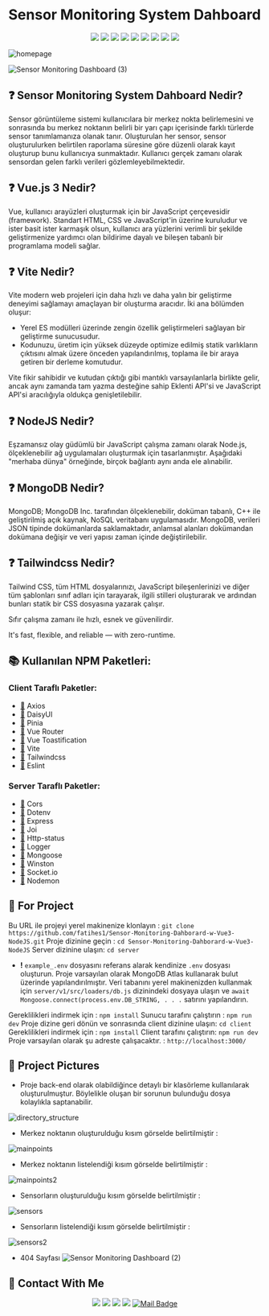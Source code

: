 ﻿# Sensor Monitoring System Dahboard

<div align="center">

![](https://img.shields.io/badge/Vue.js-35495E?style=for-the-badge&logo=vuedotjs&logoColor=4FC08D)
![](https://img.shields.io/badge/Node.js-339933?style=for-the-badge&logo=nodedotjs&logoColor=white)
![](https://img.shields.io/badge/Tailwind_CSS-38B2AC?style=for-the-badge&logo=tailwind-css&logoColor=white)
![](https://img.shields.io/badge/Vite-B73BFE?style=for-the-badge&logo=vite&logoColor=FFD62E`)
![](https://img.shields.io/badge/npm-CB3837?style=for-the-badge&logo=npm&logoColor=white)
![](https://img.shields.io/badge/MongoDB-4EA94B?style=for-the-badge&logo=mongodb&logoColor=white)
![](https://img.shields.io/badge/Socket.io-010101?&style=for-the-badge&logo=Socket.io&logoColor=white)
![](https://img.shields.io/badge/eslint-3A33D1?style=for-the-badge&logo=eslint&logoColor=white)
![](https://img.shields.io/badge/Express.js-000000?style=for-the-badge&logo=express&logoColor=white)

</div>


![homepage](https://user-images.githubusercontent.com/54971670/174278781-056d247b-b483-48a9-8f36-3d73da373fc3.PNG)

![Sensor Monitoring Dashboard (3)](https://user-images.githubusercontent.com/54971670/174285808-ebd31899-21f6-488c-8e73-1fa595da20cc.gif)


## :question: Sensor Monitoring System Dahboard Nedir?
Sensor görüntüleme sistemi kullanıcılara bir merkez nokta belirlemesini ve sonrasında bu merkez noktanın belirli bir yarı çapı içerisinde farklı türlerde sensor tanımlamanıza olanak tanır. Oluşturulan her sensor, sensor oluşturulurken belirtilen raporlama süresine göre düzenli olarak kayıt oluşturup bunu kullanıcıya sunmaktadır. Kullanıcı gerçek zamanı olarak sensordan gelen farklı verileri gözlemleyebilmektedir.

## :question: Vue.js 3 Nedir?
Vue, kullanıcı arayüzleri oluşturmak için bir JavaScript çerçevesidir (framework). Standart HTML, CSS ve JavaScript'in üzerine kuruludur ve ister basit ister karmaşık olsun, kullanıcı ara yüzlerini verimli bir şekilde geliştirmenize yardımcı olan bildirime dayalı ve bileşen tabanlı bir programlama modeli sağlar.

## :question: Vite Nedir?
Vite modern web projeleri için daha hızlı ve daha yalın bir geliştirme deneyimi sağlamayı amaçlayan bir oluşturma aracıdır. İki ana bölümden oluşur:

-   Yerel ES modülleri üzerinde zengin özellik geliştirmeleri sağlayan bir geliştirme sunucusudur.
-   Kodunuzu, üretim için yüksek düzeyde optimize edilmiş statik varlıkların çıktısını almak üzere önceden yapılandırılmış, toplama ile bir araya getiren bir derleme komutudur.

Vite fikir sahibidir ve kutudan çıktığı gibi mantıklı varsayılanlarla birlikte gelir, ancak aynı zamanda tam yazma desteğine sahip Eklenti API'si ve JavaScript API'si aracılığıyla oldukça 
genişletilebilir.

## :question: NodeJS Nedir?
Eşzamansız olay güdümlü bir JavaScript çalışma zamanı olarak Node.js, ölçeklenebilir ağ uygulamaları oluşturmak için tasarlanmıştır. Aşağıdaki "merhaba dünya" örneğinde, birçok bağlantı aynı anda ele alınabilir.

## :question: MongoDB Nedir?
MongoDB; MongoDB Inc. tarafından ölçeklenebilir, doküman tabanlı, C++ ile geliştirilmiş açık kaynak, NoSQL veritabanı uygulamasıdır. MongoDB, verileri JSON tipinde dokümanlarda saklamaktadır, anlamsal alanları dokümandan dokümana değişir ve veri yapısı zaman içinde değiştirilebilir.

## :question: Tailwindcss Nedir?
Tailwind CSS, tüm HTML dosyalarınızı, JavaScript bileşenlerinizi ve diğer tüm şablonları sınıf adları için tarayarak, ilgili stilleri oluşturarak ve ardından bunları statik bir CSS dosyasına yazarak çalışır.

Sıfır çalışma zamanı ile hızlı, esnek ve güvenilirdir.

It's fast, flexible, and reliable — with zero-runtime.

## :books: Kullanılan NPM Paketleri:
###  Client Taraflı Paketler:
-  [:link:](https://www.npmjs.com/package/axios) Axios
-  [:link:](https://www.npmjs.com/package/daisyui) DaisyUI
-  [:link:](https://www.npmjs.com/package/pinia) Pinia
-  [:link:](https://www.npmjs.com/package/vue-router) Vue Router
- [:link:](https://www.npmjs.com/package/vue-toastification) Vue Toastification
- [:link:](https://www.npmjs.com/package/vite) Vite
- [:link:](https://www.npmjs.com/package/tailwindcss) Tailwindcss
- [:link:](https://www.npmjs.com/package/eslint) Eslint

### Server Taraflı Paketler:
-  [:link:](https://www.npmjs.com/package/cors) Cors
-  [:link:](https://www.npmjs.com/package/dotenv) Dotenv
-  [:link:](https://www.npmjs.com/package/express) Express
-  [:link:](https://www.npmjs.com/package/joi) Joi
-  [:link:](https://www.npmjs.com/package/http-status) Http-status
-  [:link:](https://www.npmjs.com/package/logger) Logger
-  [:link:](https://www.npmjs.com/package/mongoose) Mongoose
- [:link:](https://www.npmjs.com/package/winston) Winston
- [:link:](https://www.npmjs.com/package/socket.io) Socket.io
- [:link:](https://www.npmjs.com/package/nodemon) Nodemon

 

## :floppy_disk: For Project
Bu URL ile projeyi yerel makinenize klonlayın : `git clone https://github.com/fatihes1/Sensor-Monitoring-Dahborard-w-Vue3-NodeJS.git`
Proje dizinine geçin : `cd Sensor-Monitoring-Dahborard-w-Vue3-NodeJS` 
Server dizinine ulaşın: `cd server`
-  **!** `example_.env` dosyasını referans alarak kendinize `.env` dosyası oluşturun. Proje varsayılan olarak MongoDB Atlas kullanarak bulut üzerinde yapılandırılmıştır. Veri tabanını yerel makinenizden kullanmak için `server/v1/src/loaders/db.js` dizinindeki dosyaya ulaşın ve `await Mongoose.connect(process.env.DB_STRING, . . .` satırını yapılandırın.

Gereklilikleri indirmek için : `npm install`
Sunucu tarafını çalıştırın : `npm run dev`
Proje dizine geri dönün ve sonrasında client dizinine ulaşın: `cd client`
Gereklilikleri indirmek için : `npm install`
Client tarafını çalıştırın: `npm run dev`
Proje varsayılan olarak şu adreste çalışacaktır. : `http://localhost:3000/`


## :rocket: Project Pictures
 -  Proje back-end olarak olabildiğince detaylı bir klasörleme kullanılarak oluşturulmuştur. Böylelikle oluşan bir sorunun bulunduğu dosya kolaylıkla saptanabilir.
 
![directory_structure](https://user-images.githubusercontent.com/54971670/174284651-91194d3a-e552-458c-9f8f-98d39e4b11ad.PNG)

 -  Merkez noktanın oluşturulduğu kısım görselde belirtilmiştir :
 
![mainpoints](https://user-images.githubusercontent.com/54971670/174285081-1832cf77-ac8f-4dae-9eec-eec6547a2909.PNG)

 -  Merkez noktanın listelendiği kısım görselde belirtilmiştir :
 
 ![mainpoints2](https://user-images.githubusercontent.com/54971670/174285291-b35c3f48-6bd0-407f-9d41-0dadf31551c0.PNG)


-  Sensorların oluşturulduğu kısım görselde belirtilmiştir :

![sensors](https://user-images.githubusercontent.com/54971670/174285372-6068ba7c-4c80-4ea5-bc28-6fe41094f266.PNG)

-  Sensorların listelendiği kısım görselde belirtilmiştir :

![sensors2](https://user-images.githubusercontent.com/54971670/174285446-5f8103c4-7a22-48ca-81e4-10040fca2b8f.PNG)

- 404 Sayfası
![Sensor Monitoring Dashboard (2)](https://user-images.githubusercontent.com/54971670/174286091-c3f24769-9a70-4509-b237-15051de99b7b.gif)



## :bust_in_silhouette: Contact With Me
<div align="center">

[![](https://img.shields.io/badge/linkedin-%230077B5.svg?&style=for-the-badge&logo=linkedin&logoColor=white)](https://www.linkedin.com/in/fatihes/)
[![](https://img.shields.io/badge/Instagram-E4405F?style=for-the-badge&logo=instagram&logoColor=white)](https://www.instagram.com/fatihtech/)
[![](https://img.shields.io/badge/YouTube-FF0000?style=for-the-badge&logo=youtube&logoColor=white)](https://www.youtube.com/channel/UCpMnisdqsNAGzJfQBkBaOKg)
[![](https://img.shields.io/badge/Medium-12100E?style=for-the-badge&logo=medium&logoColor=white)](https://fatihes.medium.com/)
[![Mail Badge](https://img.shields.io/badge/develop.fatihes@gmail.com-c14438?style=for-the-badge&logo=Gmail&logoColor=white&link=mailto:develop.fatihes@gmail.com)](mailto:develop.fatihes@gmail.com)

</div>
